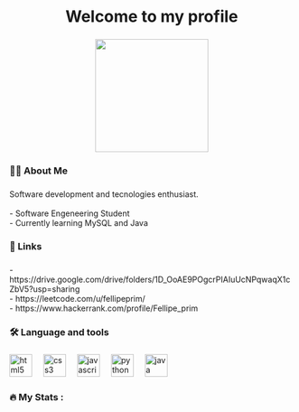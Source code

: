 <h1 align="center">Welcome to my profile</h1>

###

<div align="center">
  <img height="200" src="https://media1.tenor.com/m/zBc1XhcbTSoAAAAC/nyan-cat-rainbow.gif"/>
</div>

###

<h3 align="left">👩‍💻  About Me</h3>

###

<p align="left">Software development and tecnologies enthusiast.<br><br>-  Software Engeneering Student<br>-  Currently learning MySQL and Java</p>

###

<h3 align="left">🔗  Links</h3>

###

<p align="left">- https://drive.google.com/drive/folders/1D_OoAE9POgcrPIAIuUcNPqwaqX1cZbV5?usp=sharing<br>-  https://leetcode.com/u/fellipeprim/<br>- https://www.hackerrank.com/profile/Fellipe_prim</p>

###

<h3 align="left">🛠 Language and tools</h3>

###

<div align="left">
  <img src="https://skillicons.dev/icons?i=html" height="40" alt="html5 logo"  />
  <img width="12" />
  <img src="https://skillicons.dev/icons?i=css" height="40" alt="css3 logo"  />
  <img width="12" />
  <img src="https://skillicons.dev/icons?i=js" height="40" alt="javascript logo"  />
  <img width="12" />
  <img src="https://skillicons.dev/icons?i=py" height="40" alt="python logo"  />
  <img width="12" />
  <img src="https://skillicons.dev/icons?i=java" height="40" alt="java logo"  />
</div>

###

<h3 align="left">🔥   My Stats :</h3>

###
